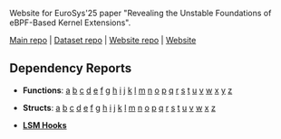 Website for EuroSys'25 paper "Revealing the Unstable Foundations of eBPF-Based Kernel Extensions".

[Main repo](https://github.com/ShawnZhong/DepSurf) | 
[Dataset repo](https://github.com/ShawnZhong/DepSurf-dataset) | 
[Website repo](https://github.com/ShawnZhong/DepSurf-website) | 
[Website](https://shawnzhong.github.io/DepSurf-website/)


## Dependency Reports
- **Functions**: 
[a](https://shawnzhong.github.io/DepSurf-website/Function/a.html)
[b](https://shawnzhong.github.io/DepSurf-website/Function/b.html)
[c](https://shawnzhong.github.io/DepSurf-website/Function/c.html)
[d](https://shawnzhong.github.io/DepSurf-website/Function/d.html)
[e](https://shawnzhong.github.io/DepSurf-website/Function/e.html)
[f](https://shawnzhong.github.io/DepSurf-website/Function/f.html)
[g](https://shawnzhong.github.io/DepSurf-website/Function/g.html)
[h](https://shawnzhong.github.io/DepSurf-website/Function/h.html)
[i](https://shawnzhong.github.io/DepSurf-website/Function/i.html)
[j](https://shawnzhong.github.io/DepSurf-website/Function/j.html)
[k](https://shawnzhong.github.io/DepSurf-website/Function/k.html)
[l](https://shawnzhong.github.io/DepSurf-website/Function/l.html)
[m](https://shawnzhong.github.io/DepSurf-website/Function/m.html)
[n](https://shawnzhong.github.io/DepSurf-website/Function/n.html)
[o](https://shawnzhong.github.io/DepSurf-website/Function/o.html)
[p](https://shawnzhong.github.io/DepSurf-website/Function/p.html)
[q](https://shawnzhong.github.io/DepSurf-website/Function/q.html)
[r](https://shawnzhong.github.io/DepSurf-website/Function/r.html)
[s](https://shawnzhong.github.io/DepSurf-website/Function/s.html)
[t](https://shawnzhong.github.io/DepSurf-website/Function/t.html)
[u](https://shawnzhong.github.io/DepSurf-website/Function/u.html)
[v](https://shawnzhong.github.io/DepSurf-website/Function/v.html)
[w](https://shawnzhong.github.io/DepSurf-website/Function/w.html)
[x](https://shawnzhong.github.io/DepSurf-website/Function/x.html)
[y](https://shawnzhong.github.io/DepSurf-website/Function/y.html)
[z](https://shawnzhong.github.io/DepSurf-website/Function/z.html)

- **Structs**: 
[a](https://shawnzhong.github.io/DepSurf-website/Struct/a.html)
[b](https://shawnzhong.github.io/DepSurf-website/Struct/b.html)
[c](https://shawnzhong.github.io/DepSurf-website/Struct/c.html)
[d](https://shawnzhong.github.io/DepSurf-website/Struct/d.html)
[e](https://shawnzhong.github.io/DepSurf-website/Struct/e.html)
[f](https://shawnzhong.github.io/DepSurf-website/Struct/f.html)
[g](https://shawnzhong.github.io/DepSurf-website/Struct/g.html)
[h](https://shawnzhong.github.io/DepSurf-website/Struct/h.html)
[i](https://shawnzhong.github.io/DepSurf-website/Struct/i.html)
[j](https://shawnzhong.github.io/DepSurf-website/Struct/j.html)
[k](https://shawnzhong.github.io/DepSurf-website/Struct/k.html)
[l](https://shawnzhong.github.io/DepSurf-website/Struct/l.html)
[m](https://shawnzhong.github.io/DepSurf-website/Struct/m.html)
[n](https://shawnzhong.github.io/DepSurf-website/Struct/n.html)
[o](https://shawnzhong.github.io/DepSurf-website/Struct/o.html)
[p](https://shawnzhong.github.io/DepSurf-website/Struct/p.html)
[q](https://shawnzhong.github.io/DepSurf-website/Struct/q.html)
[r](https://shawnzhong.github.io/DepSurf-website/Struct/r.html)
[s](https://shawnzhong.github.io/DepSurf-website/Struct/s.html)
[t](https://shawnzhong.github.io/DepSurf-website/Struct/t.html)
[u](https://shawnzhong.github.io/DepSurf-website/Struct/u.html)
[v](https://shawnzhong.github.io/DepSurf-website/Struct/v.html)
[w](https://shawnzhong.github.io/DepSurf-website/Struct/w.html)
[x](https://shawnzhong.github.io/DepSurf-website/Struct/x.html)
[z](https://shawnzhong.github.io/DepSurf-website/Struct/z.html)

- [**LSM Hooks**](https://shawnzhong.github.io/DepSurf-website/LSM/index.html)